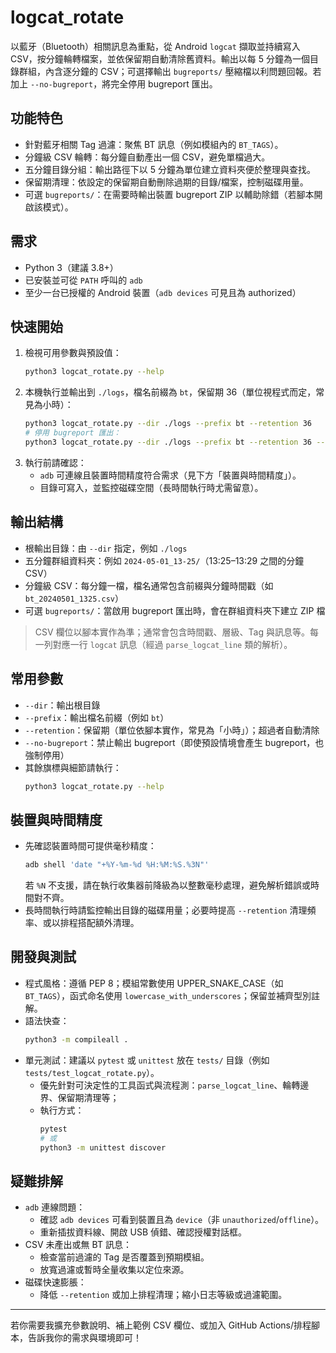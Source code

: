 # logcat_rotate

以藍牙（Bluetooth）相關訊息為重點，從 Android `logcat` 擷取並持續寫入 CSV，按分鐘輪轉檔案，並依保留期自動清除舊資料。輸出以每 5 分鐘為一個目錄群組，內含逐分鐘的 CSV；可選擇輸出 `bugreports/` 壓縮檔以利問題回報。若加上 `--no-bugreport`，將完全停用 bugreport 匯出。

## 功能特色
- 針對藍牙相關 Tag 過濾：聚焦 BT 訊息（例如模組內的 `BT_TAGS`）。
- 分鐘級 CSV 輪轉：每分鐘自動產出一個 CSV，避免單檔過大。
- 五分鐘目錄分組：輸出路徑下以 5 分鐘為單位建立資料夾便於整理與查找。
- 保留期清理：依設定的保留期自動刪除過期的目錄/檔案，控制磁碟用量。
- 可選 `bugreports/`：在需要時輸出裝置 bugreport ZIP 以輔助除錯（若腳本開啟該模式）。

## 需求
- Python 3（建議 3.8+）
- 已安裝並可從 `PATH` 呼叫的 `adb`
- 至少一台已授權的 Android 裝置（`adb devices` 可見且為 authorized）

## 快速開始
1. 檢視可用參數與預設值：
   ```bash
   python3 logcat_rotate.py --help
   ```
2. 本機執行並輸出到 `./logs`，檔名前綴為 `bt`，保留期 36（單位視程式而定，常見為小時）：
   ```bash
   python3 logcat_rotate.py --dir ./logs --prefix bt --retention 36
   # 停用 bugreport 匯出：
   python3 logcat_rotate.py --dir ./logs --prefix bt --retention 36 --no-bugreport
   ```
3. 執行前請確認：
   - `adb` 可連線且裝置時間精度符合需求（見下方「裝置與時間精度」）。
   - 目錄可寫入，並監控磁碟空間（長時間執行時尤需留意）。

## 輸出結構
- 根輸出目錄：由 `--dir` 指定，例如 `./logs`
- 五分鐘群組資料夾：例如 `2024-05-01_13-25/`（13:25–13:29 之間的分鐘 CSV）
- 分鐘級 CSV：每分鐘一檔，檔名通常包含前綴與分鐘時間戳（如 `bt_20240501_1325.csv`）
- 可選 `bugreports/`：當啟用 bugreport 匯出時，會在群組資料夾下建立 ZIP 檔

> CSV 欄位以腳本實作為準；通常會包含時間戳、層級、Tag 與訊息等。每一列對應一行 `logcat` 訊息（經過 `parse_logcat_line` 類的解析）。

## 常用參數
- `--dir`：輸出根目錄
- `--prefix`：輸出檔名前綴（例如 `bt`）
- `--retention`：保留期（單位依腳本實作，常見為「小時」）；超過者自動清除
- `--no-bugreport`：禁止輸出 bugreport（即使預設情境會產生 bugreport，也強制停用）
- 其餘旗標與細節請執行：
  ```bash
  python3 logcat_rotate.py --help
  ```

## 裝置與時間精度
- 先確認裝置時間可提供毫秒精度：
  ```bash
  adb shell 'date "+%Y-%m-%d %H:%M:%S.%3N"'
  ```
  若 `%N` 不支援，請在執行收集器前降級為以整數毫秒處理，避免解析錯誤或時間對不齊。
- 長時間執行時請監控輸出目錄的磁碟用量；必要時提高 `--retention` 清理頻率、或以排程搭配額外清理。

## 開發與測試
- 程式風格：遵循 PEP 8；模組常數使用 UPPER_SNAKE_CASE（如 `BT_TAGS`），函式命名使用 `lowercase_with_underscores`；保留並補齊型別註解。
- 語法快查：
  ```bash
  python3 -m compileall .
  ```
- 單元測試：建議以 `pytest` 或 `unittest` 放在 `tests/` 目錄（例如 `tests/test_logcat_rotate.py`）。
  - 優先針對可決定性的工具函式與流程測：`parse_logcat_line`、輪轉邊界、保留期清理等；
  - 執行方式：
    ```bash
    pytest
    # 或
    python3 -m unittest discover
    ```

## 疑難排解
- `adb` 連線問題：
  - 確認 `adb devices` 可看到裝置且為 `device`（非 `unauthorized`/`offline`）。
  - 重新插拔資料線、開啟 USB 偵錯、確認授權對話框。
- CSV 未產出或無 BT 訊息：
  - 檢查當前過濾的 Tag 是否覆蓋到預期模組。
  - 放寬過濾或暫時全量收集以定位來源。
- 磁碟快速膨脹：
  - 降低 `--retention` 或加上排程清理；縮小日志等級或過濾範圍。

---
若你需要我擴充參數說明、補上範例 CSV 欄位、或加入 GitHub Actions/排程腳本，告訴我你的需求與環境即可！


